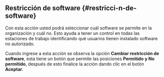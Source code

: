 ## Restricción de software {#restricci-n-de-software}

Con esta acción usted podrá seleccionar cuál software se permite en la organización y cuál no. Esto ayuda a tener un control en todas las estaciones de trabajo identificando qué usuarios tienen instalado software no autorizado.

Cuando ingrese a esta acción se observa la opción **Cambiar restricción de software**, esta tiene un botón que permite las posiciones **Permitido** **y No permitido**, después de esto finalice la acción dando clic en el botón **Aceptar**.